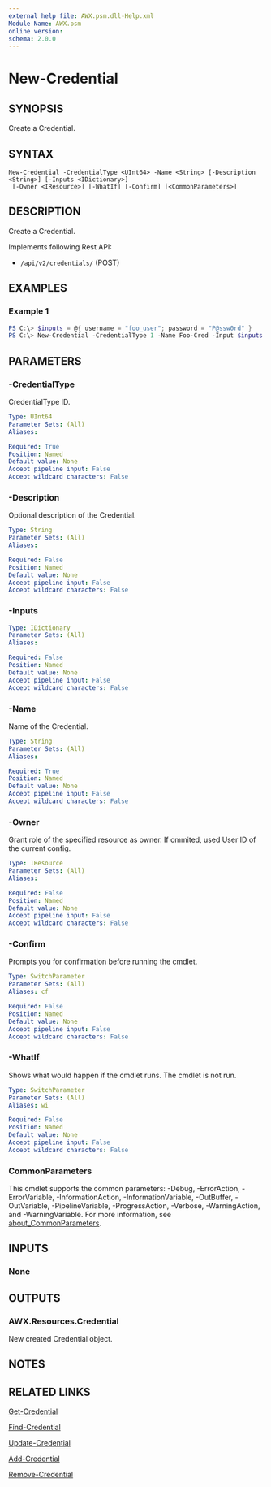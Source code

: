```yaml
---
external help file: AWX.psm.dll-Help.xml
Module Name: AWX.psm
online version:
schema: 2.0.0
---
```


# New-Credential

## SYNOPSIS
Create a Credential.

## SYNTAX

```
New-Credential -CredentialType <UInt64> -Name <String> [-Description <String>] [-Inputs <IDictionary>]
 [-Owner <IResource>] [-WhatIf] [-Confirm] [<CommonParameters>]
```

## DESCRIPTION
Create a Credential.

Implements following Rest API:  
- `/api/v2/credentials/` (POST)

## EXAMPLES

### Example 1
```powershell
PS C:\> $inputs = @{ username = "foo_user"; password = "P@ssw0rd" }
PS C:\> New-Credential -CredentialType 1 -Name Foo-Cred -Input $inputs -Owner (Get-Organization -Id 2)
```

## PARAMETERS

### -CredentialType
CredentialType ID.

```yaml
Type: UInt64
Parameter Sets: (All)
Aliases:

Required: True
Position: Named
Default value: None
Accept pipeline input: False
Accept wildcard characters: False
```

### -Description
Optional description of the Credential.

```yaml
Type: String
Parameter Sets: (All)
Aliases:

Required: False
Position: Named
Default value: None
Accept pipeline input: False
Accept wildcard characters: False
```

### -Inputs

```yaml
Type: IDictionary
Parameter Sets: (All)
Aliases:

Required: False
Position: Named
Default value: None
Accept pipeline input: False
Accept wildcard characters: False
```

### -Name
Name of the Credential.

```yaml
Type: String
Parameter Sets: (All)
Aliases:

Required: True
Position: Named
Default value: None
Accept pipeline input: False
Accept wildcard characters: False
```

### -Owner
Grant role of the specified resource as owner.
If ommited, used User ID of the current config.

```yaml
Type: IResource
Parameter Sets: (All)
Aliases:

Required: False
Position: Named
Default value: None
Accept pipeline input: False
Accept wildcard characters: False
```

### -Confirm
Prompts you for confirmation before running the cmdlet.

```yaml
Type: SwitchParameter
Parameter Sets: (All)
Aliases: cf

Required: False
Position: Named
Default value: None
Accept pipeline input: False
Accept wildcard characters: False
```

### -WhatIf
Shows what would happen if the cmdlet runs.
The cmdlet is not run.

```yaml
Type: SwitchParameter
Parameter Sets: (All)
Aliases: wi

Required: False
Position: Named
Default value: None
Accept pipeline input: False
Accept wildcard characters: False
```

### CommonParameters
This cmdlet supports the common parameters: -Debug, -ErrorAction, -ErrorVariable, -InformationAction, -InformationVariable, -OutBuffer, -OutVariable, -PipelineVariable, -ProgressAction, -Verbose, -WarningAction, and -WarningVariable. For more information, see [about_CommonParameters](http://go.microsoft.com/fwlink/?LinkID=113216).

## INPUTS

### None
## OUTPUTS

### AWX.Resources.Credential
New created Credential object.

## NOTES

## RELATED LINKS

[Get-Credential](Get-Credential.md)

[Find-Credential](Find-Credential.md)

[Update-Credential](Update-Credential.md)

[Add-Credential](Add-Credential.md)

[Remove-Credential](Remove-Credential.md)
